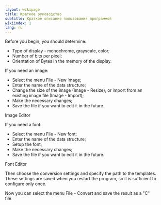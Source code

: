 ```yaml
---
layout: wikipage
title: Краткое руководство
subtitle: Краткое описание пользования программой
wikiindex: 1
lang: ru
---
```

Before you begin, you should determine:

  *  Type of display - monochrome, grayscale, color;
  *  Number of bits per pixel;
  *  Orientation of Bytes in the memory of the display.

If you need an image:

  *  Select the menu File - New Image;
  *  Enter the name of the data structure;
  *  Change the size of the image (Image - Resize), or import from an existing image file (Image - Import);
  *  Make the necessary changes;
  *  Save the file if you want to edit it in the future.

Image Editor

If you need a font:

  *  Select the menu File - New font;
  *  Enter the name of the data structure;
  *  Setup the font;
  *  Make the necessary changes;
  *  Save the file if you want to edit it in the future.

Font Editor

Then choose the conversion settings and specify the path to the templates. These settings are saved when you restart the program, so it is sufficient to configure only once.

Now you can select the menu File - Convert and save the result as a "C" file.
